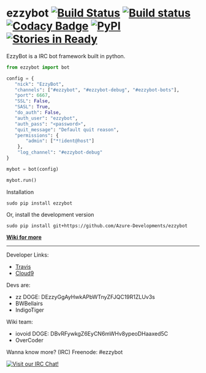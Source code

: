 # ezzybot [![Build Status](https://travis-ci.org/Azure-Developments/ezzybot.svg?branch=master)](https://travis-ci.org/Azure-Developments/ezzybot) [![Build status](https://ci.appveyor.com/api/projects/status/63qr3ivc277p9xwp?svg=true)](https://ci.appveyor.com/project/IndigoTiger/ezzybot) [![Codacy Badge](https://api.codacy.com/project/badge/grade/6f9c84a479754bbb945d6ac4cf4cdbb1)](https://www.codacy.com/app/me_64/ezzybot) [![PyPI](https://img.shields.io/pypi/dm/ezzybot.svg)](https://pypi.python.org/pypi/ezzybot) [![Stories in Ready](https://badge.waffle.io/Azure-Developments/ezzybot.png?label=ready&title=Ready)](https://waffle.io/ezzybot/ezzybot)
EzzyBot is a IRC bot framework built in python.
```python
from ezzybot import bot

config = {  
   "nick": "EzzyBot",
   "channels": ["#ezzybot", "#ezzybot-debug", "#ezzybot-bots"],
   "port": 6667,
   "SSL": False,
   "SASL": True,
   "do_auth": False,
   "auth_user": "ezzybot",
   "auth_pass": "<password>",
   "quit_message": "Default quit reason",
   "permissions": {
       "admin": ["*!ident@host"]
    },
    "log_channel": "#ezzybot-debug"
}

mybot = bot(config)

mybot.run()
```

Installation
```
sudo pip install ezzybot
```

Or, install the development version

```
sudo pip install git+https://github.com/Azure-Developments/ezzybot
```

**[Wiki for more](https://github.com/Azure-Developments/ezzybot/wiki)**

------------

Developer Links:
* [Travis](https://travis-ci.org/Azure-Developments/ezzybot)
* [Cloud9](https://ide.c9.io/itslukej/ezzybot)

Devs are:
* zz DOGE: DEzzyGgAyHwkAPbWTnyZFJQC19R1ZLUv3s
* BWBellairs
* IndigoTiger

Wiki team:
* iovoid DOGE: DBvRFywkgZ6EyCN6mWHv8ypeoDHaaxed5C
* OverCoder

Wanna know more? (IRC) Freenode: #ezzybot

[![Visit our IRC Chat!](https://kiwiirc.com/buttons/chat.freenode.net/ezzybot.png)](https://kiwiirc.com/client/chat.freenode.net/?nick=ezzy|?&theme=cli#ezzybot)
